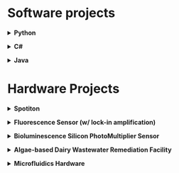 # Software projects
**<details><summary>Python</summary><p>**

An example of quality control software written for analyzing nanowire growth on copper cryo-electron microscopy grids.

![](https://github.com/irazinkov/Portfolio/blob/master/grid-qc.PNG)

As part of the manufacturing process of the novel nanowire copper grids, the grids are exposed to a chemical reaction to grow nanowires  directly on the copper surface. Each individual grid is then examined under a light microscope, where the images are taken and automatically processed through this software.

Custom image analysis code provides provides a individual score for each grid.

Next, a classification algorithm (we call it 'Santa') decides if the grid is "good" or "bad".
</p></details>

**<details><summary>C#</summary><p>**
 
Software package for controlling Spotiton, a robotic liquid dispenser designed for freezing samples for cryo-electron microscopy. The software integrates and automates motion, video processing and logic control to guide the user efficiently through all the necessary steps for preparing a cryo-EM sample.

Link to publication: [A new method for vitrifying samples for cryoEM](https://www.ncbi.nlm.nih.gov/pmc/articles/PMC5464370/) 

Authors: **Ivan Razinkov**, Venkat Dandey, Hui Wei, Zhening Zhang, David Melnekoff, William J. Rice, Christoph Wigge, Clinton S. Potter, and Bridget Carragher

![](https://github.com/irazinkov/Portfolio/blob/master/spotiton%20screencap.png)

 - motion control for 6 axies
 - pneumatic control
 - digital I/O
 - image acquisition
 - video analysis(for motion correction)
 - liquid dispenser control and tuning
 </p></details>
 
**<details><summary>Java</summary><p>**
 
Software for control of a device called DAW, a system that dynamically changes fluid pressures inside a microfluidic device. It is used to dynamically expose cells (bacterial, yeast and mamallian) in a microfluidic device to changing chemical environment. For example, cells could be exposed to a metabolite (sugar), hormone (acyl-homoserine lactone) or even an antibiotic.
 
Link to publication: [Microfluidics for Synthetic Biology: From Design to Execution](https://www.ncbi.nlm.nih.gov/pubmed/21601093)

Authors: Michael Ferry, **Ivan Razinkov** and Jeff Hasty

Link to project website: [Dial-A-Wave](http://dialawave.wikispaces.com)

![](https://github.com/irazinkov/Portfolio/blob/master/daw_software.png)

 - capable of running up to 12 individual units simulatenously
 - longterm stable (>90 days)
 - installed in multiple science labs around the world
 - designed for long-term microfluidic experiments for evolution studies in yeast and bacteria
 
 </p></details>

# Hardware Projects
**<details><summary>Spotiton</summary><p>**

A novel liquid

 ![](https://github.com/irazinkov/Portfolio/blob/master/792-100-000%20spotiton%20v1.0%20deck%20assembly.jpg)
 
 ![](https://github.com/irazinkov/Portfolio/blob/master/20150529_110051.jpg)
</p></details>

**<details><summary>Fluorescence Sensor (w/ lock-in amplification)</summary><p>**

 ![](https://github.com/irazinkov/Portfolio/blob/master/enclosure.PNG)
 
 ![](https://github.com/irazinkov/Portfolio/blob/master/fluor3.png)
 -
</p></details>

**<details><summary>Bioluminescence Silicon PhotoMultiplier Sensor </summary><p>**

![](https://github.com/irazinkov/Portfolio/blob/master/simp_due.png)
 - Silicon Photomultiplier sensor for detecting single photons emitted by bacteria cultured in microfluidics devices
 - Solar powered
 - Intended for use in remote water ways for water supply quality testing
 - ARM32 core from ATMEL for control of power supply, peristaltic pump, data I/O and logging
 - Transmits data through WIFI to the internet (planned to have 

</p></details>

**<details><summary>Algae-based Dairy Wastewater Remediation Facility</summary><p>**

![]()
</p></details>

**<details><summary>Microfluidics Hardware</summary><p>**

Link to project website: [Dial-A-Wave](http://dialawave.wikispaces.com)

![](https://github.com/irazinkov/Portfolio/blob/master/daw-wikispaces.PNG)

</p></details>
